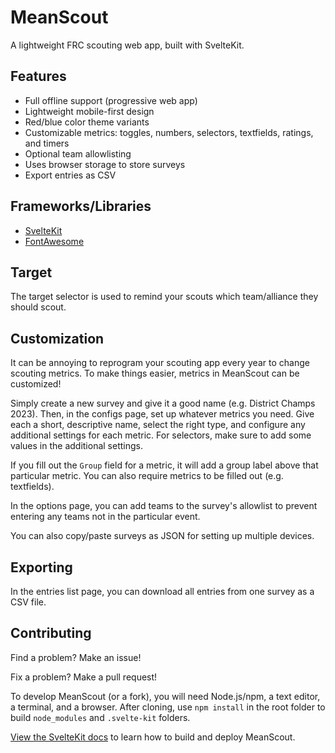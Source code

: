 # MeanScout

A lightweight FRC scouting web app, built with SvelteKit.

## Features

- Full offline support (progressive web app)
- Lightweight mobile-first design
- Red/blue color theme variants
- Customizable metrics: toggles, numbers, selectors, textfields, ratings, and timers
- Optional team allowlisting
- Uses browser storage to store surveys
- Export entries as CSV

## Frameworks/Libraries

- [SvelteKit](https://kit.svelte.dev/)
- [FontAwesome](https://fontawesome.com/)

## Target

The target selector is used to remind your scouts which team/alliance they should scout.

## Customization

It can be annoying to reprogram your scouting app every year to change scouting metrics. To make things easier, metrics in MeanScout can be customized!

Simply create a new survey and give it a good name (e.g. District Champs 2023). Then, in the configs page, set up whatever metrics you need. Give each a short, descriptive name, select the right type, and configure any additional settings for each metric. For selectors, make sure to add some values in the additional settings.

If you fill out the `Group` field for a metric, it will add a group label above that particular metric. You can also require metrics to be filled out (e.g. textfields).

In the options page, you can add teams to the survey's allowlist to prevent entering any teams not in the particular event.

You can also copy/paste surveys as JSON for setting up multiple devices.

## Exporting

In the entries list page, you can download all entries from one survey as a CSV file.

## Contributing

Find a problem? Make an issue!

Fix a problem? Make a pull request!

To develop MeanScout (or a fork), you will need Node.js/npm, a text editor, a terminal, and a browser. After cloning, use `npm install` in the root folder to build `node_modules` and `.svelte-kit` folders.

[View the SvelteKit docs](https://kit.svelte.dev/docs/building-your-app) to learn how to build and deploy MeanScout.
